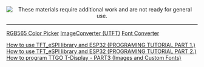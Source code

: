 <!--
Maintainer:   jeffskinnerbox@yahoo.com / www.jeffskinnerbox.me
Version:      0.0.0
-->


<div align="center">
<img src="http://www.foxbyrd.com/wp-content/uploads/2018/02/file-4.jpg" title="These materials require additional work and are not ready for general use." align="center">
</div>


-----




[RGB565 Color Picker](http://www.barth-dev.de/online/rgb565-color-picker/)
[ImageConverter (UTFT)](http://www.rinkydinkelectronics.com/t_imageconverter565.php)
[Font Converter](http://oleddisplay.squix.ch/#/home)

[How to use TFT_eSPI library and ESP32 (PROGRAMING TUTORIAL PART 1.)](https://www.youtube.com/watch?v=WFVjsxFMbSM)
[How to use TFT_eSPI library and ESP32 (PROGRAMING TUTORIAL PART 2.)](https://www.youtube.com/watch?v=AyumJUAFdZ0&t=0s)
[How to program TTGO T-Display - PART3 (Images and Custom Fonts)](https://www.youtube.com/watch?v=R-qFKemDFyM&t=0s)
